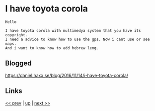 # I have toyota corola 

    Hello

    I have toyota corola with multimedya system that you have its copyright.
    I need a advice to know how to use the gps. Now i cant use or see maps.
    And i want to know how to add hebrew leng.

## Blogged

<https://daniel.haxx.se/blog/2016/11/14/i-have-toyota-corola/>

## Links

[<< prev](../2013/2013-10-16.md) | [up](../) | [next >> ](2015-11-05.md)
